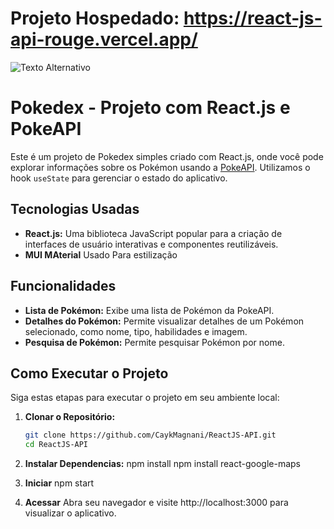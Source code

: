 # Projeto Hospedado: https://react-js-api-rouge.vercel.app/

![Texto Alternativo](./src/components/Print.png)

# Pokedex - Projeto com React.js e PokeAPI

Este é um projeto de Pokedex simples criado com React.js, onde você pode explorar informações sobre os Pokémon usando a [PokeAPI](https://pokeapi.co/). Utilizamos o hook `useState` para gerenciar o estado do aplicativo.

## Tecnologias Usadas

- **React.js:** Uma biblioteca JavaScript popular para a criação de interfaces de usuário interativas e componentes reutilizáveis.
- **MUI MAterial** Usado Para estilização

## Funcionalidades

- **Lista de Pokémon:** Exibe uma lista de Pokémon da PokeAPI.
- **Detalhes do Pokémon:** Permite visualizar detalhes de um Pokémon selecionado, como nome, tipo, habilidades e imagem.
- **Pesquisa de Pokémon:** Permite pesquisar Pokémon por nome.

## Como Executar o Projeto

Siga estas etapas para executar o projeto em seu ambiente local:

1. **Clonar o Repositório:**
   ```bash
   git clone https://github.com/CaykMagnani/ReactJS-API.git
   cd ReactJS-API

2. **Instalar Dependencias:**
    npm install
    npm install react-google-maps

3. **Iniciar**
    npm start

4. **Acessar**
    Abra seu navegador e visite http://localhost:3000 para visualizar o aplicativo.